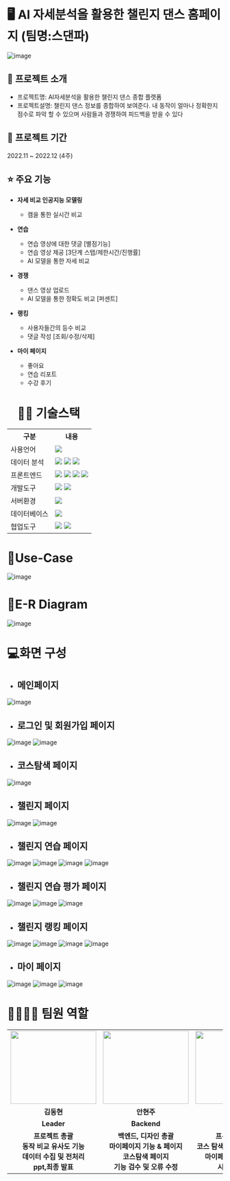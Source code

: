 # 🖥 AI 자세분석을 활용한 챌린지 댄스 홈페이지 (팀명:스댄파)
![image](https://user-images.githubusercontent.com/111335940/226538359-7dcc4199-a743-4ec4-9e50-a30d7598c093.png)

## 👀 프로젝트 소개
* 프로젝트명: AI자세분석을 활용한 챌린지 댄스 종합 플랫폼
* 프로젝트설명: 챌린지 댄스 정보를 종합하여 보여준다. 내 동작이 얼마나 정확한지 점수로 파악 할 수 있으며 사람들과 경쟁하여 피드백을 받을 수 있다

## 📅 프로젝트 기간
2022.11 ~ 2022.12 (4주)
<br>

## ⭐ 주요 기능
* <b>자세 비교 인공지능 모델링</b>
  * 캠을 통한 실시간 비교
* <b>연습</b> 
  * 연습 영상에 대한 댓글 [별점기능]
  * 연습 영상 제공 [3단계 스탭/제한시간/진행률]
  * AI 모델을 통한 자세 비교 
* <b>경쟁</b>
  * 댄스 영상 업로드
  * AI 모델을 통한 정확도 비교 [퍼센트]
* <b>랭킹</b>
  * 사용자들간의 등수 비교
  * 댓글 작성 [조회/수정/삭제]
* <b>마이 페이지</b>
  * 좋아요
  * 연습 리포트
  * 수강 후기
  
  # 💪🏻 기술스택
<table>
    <tr>
        <th>구분</th>
        <th>내용</th>
    </tr>
    <tr>
        <td>사용언어</td>
        <td>
            <img src="https://img.shields.io/badge/Spring-008000?style=for-the-badge&logo=Spring&logoColor=white"/>
        </td>
    </tr>
    <tr>
        <td>데이터 분석</td>
        <td>
            <img src="https://img.shields.io/badge/MedoaPipe-80FF00?style=for-the-badge&logo=MedoaPipe&logoColor=white"/>
            <img src="https://img.shields.io/badge/OpenCV-50bcdf?style=for-the-badge&logo=OpenCV&logoColor=white"/>
            <img src="https://img.shields.io/badge/Flask-FFD400?style=for-the-badge&logo=Flask&logoColor=white"/>
        </td>
    </tr>
    <tr>
        <td>프론트엔드</td>
        <td>
           <img src="https://img.shields.io/badge/javascript-F7DF1E?style=for-the-badge&logo=javascript&logoColor=black">
           <img src="https://img.shields.io/badge/HTML-E34F26?style=for-the-badge&logo=html5&logoColor=white">
           <img src="https://img.shields.io/badge/CSS-1572B6?style=for-the-badge&logo=css3&logoColor=white">
           <img src="https://img.shields.io/badge/jQuery-FFA500?style=for-the-badge&logo=jQuery&logoColor=white">
        </td>
    </tr>
    <tr>
        <td>개발도구</td>
        <td>
            <img src="https://img.shields.io/badge/Eclipse-2C2255?style=for-the-badge&logo=Eclipse&logoColor=white"/>
            <img src="https://img.shields.io/badge/VSCode-007ACC?style=for-the-badge&logo=VisualStudioCode&logoColor=white"/>
        </td>
    </tr>
    <tr>
        <td>서버환경</td>
        <td>
            <img src="https://img.shields.io/badge/Apache Tomcat-D22128?style=for-the-badge&logo=Apache Tomcat&logoColor=white"/>
        </td>
    </tr>
    <tr>
        <td>데이터베이스</td>
        <td>
             <img src="https://img.shields.io/badge/mysql-F80000?style=for-the-badge&logo=mysql&logoColor=white"/>
        </td>
    </tr>
    <tr>
        <td>협업도구</td>
        <td>
            <img src="https://img.shields.io/badge/Git-F05032?style=for-the-badge&logo=Git&logoColor=white"/>
            <img src="https://img.shields.io/badge/GitHub-181717?style=for-the-badge&logo=GitHub&logoColor=white"/>
        </td>
    </tr>
</table>

# 📌Use-Case
![image](https://user-images.githubusercontent.com/111335940/226547205-9bd65560-5d31-4fc4-a234-65272b951a13.png)

# 📌E-R Diagram
![image](https://user-images.githubusercontent.com/111335940/226547457-fb99cead-a75b-473f-84a1-03ce7ac61dc3.png)

# 💻화면 구성
* <h2>메인페이지</h2>
![image](https://user-images.githubusercontent.com/111335940/226547567-346cf05c-4871-4bbe-af0d-44264cdae572.png)
* <h2>로그인 및 회원가입 페이지</h2>
![image](https://user-images.githubusercontent.com/111335940/226548144-53d05623-e2c3-4468-aa16-d9e03f1d81e6.png)
![image](https://user-images.githubusercontent.com/111335940/226548168-b6bf7268-8343-4759-a363-f0e45387bcfd.png)
* <h2>코스탐색 페이지</h2>
![image](https://user-images.githubusercontent.com/111335940/226548257-3dd5ab4a-3811-45f6-92a8-87f73ac69df0.png)
* <h2>챌린지 페이지</h2>
![image](https://user-images.githubusercontent.com/111335940/226548301-64b91f08-4dff-49ea-95c0-9391bac04015.png)
![image](https://user-images.githubusercontent.com/111335940/226548492-39dc90f7-10af-4a3a-aba4-167f3446a5a9.png)
* <h2>챌린지 연습 페이지</h2>
![image](https://user-images.githubusercontent.com/111335940/226548559-499c8f79-6fe6-4488-82e8-ccd1e15c24a6.png)
![image](https://user-images.githubusercontent.com/111335940/226548579-f9f0c436-6bf7-4a78-bbed-8109bb713e67.png)
![image](https://user-images.githubusercontent.com/111335940/226548593-62fe889e-cba8-4e88-a092-1a15763ce44b.png)
![image](https://user-images.githubusercontent.com/111335940/226548622-5eed99a6-6bd3-495d-ab87-636edcf2b1eb.png)
* <h2>챌린지 연습 평가 페이지</h2>
![image](https://user-images.githubusercontent.com/111335940/226548703-b938cdc7-94e5-4a00-9d24-a77db498bdb0.png)
![image](https://user-images.githubusercontent.com/111335940/226548740-25095980-6504-4f23-a85f-64aceee07cca.png)
![image](https://user-images.githubusercontent.com/111335940/226548756-caa17dd4-9ebf-4504-9984-b93f8fab0bbe.png)
* <h2>챌린지 랭킹 페이지</h2>
![image](https://user-images.githubusercontent.com/111335940/226548801-16644628-418f-4d07-9ea3-6e4026589da8.png)
![image](https://user-images.githubusercontent.com/111335940/226548825-80d6f7e9-5501-4747-8a20-4432ccb88f7c.png)
![image](https://user-images.githubusercontent.com/111335940/226548844-e14e10da-1f32-479b-bfef-3f753ccc779e.png)
![image](https://user-images.githubusercontent.com/111335940/226548863-75b336c3-bcfa-4c70-a16c-23dd7d5ba97c.png)
* <h2>마이 페이지</h2>
![image](https://user-images.githubusercontent.com/111335940/226548904-69d3a4e4-6a9c-4cd6-a44d-5c2654840066.png)
![image](https://user-images.githubusercontent.com/111335940/226548927-c2499d70-6449-4272-becd-0c63fb143fd3.png)
![image](https://user-images.githubusercontent.com/111335940/226548940-22e1fcc7-1b39-454a-a64c-52e8082314d1.png)

# 👨‍👩‍👦‍👦 팀원 역할
<table>
  <tr>
    <td align="center"><img src="https://user-images.githubusercontent.com/103255941/189019547-cad15f48-f580-485e-b193-2cb9ae67bd4c.png" width="200" height="170"/</td>
    <td align="center"><img src="https://user-images.githubusercontent.com/103255941/189018336-3b54e9cc-ae46-4335-a46e-437a49f21be4.png" width="200" height="170"/</td>
    <td align="center"><img src="https://user-images.githubusercontent.com/103255941/189019379-2376e144-647a-4d9f-b407-29fba6594d0e.png" width="200" height="170"/</td>
    <td align="center"><img src="https://user-images.githubusercontent.com/103255941/189019459-2b5da8c4-d15b-4691-9fcd-bff5b8970520.png" width="200" height="170"/</td>
    <td align="center"><img src="https://user-images.githubusercontent.com/103255941/189019618-4dadd28d-896b-4017-8ff2-e7fb06bd3439.png" width="200" height="170"/</td>
  </tr>
  <tr>
    <td align="center"><strong>김동현</strong></td>
    <td align="center"><strong>안현주</strong></td>
    <td align="center"><strong>박선영</strong></td>
    <td align="center"><strong>이현우</strong></td>
    <td align="center"><strong>윤창근</strong></td>
  </tr>
  <tr>
    <td align="center"><b>Leader</b></td>
    <td align="center"><b>Backend</b></td>
    <td align="center"><b>Frontend</b></td>
    <td align="center"><b>Backend</b></td>
    <td align="center"><b>Frontend</b></td>
  </tr>
   <tr>
    <td align="center"><b>프로젝트 총괄<br>동작 비교 유사도 기능<br>데이터 수집 및 전처리<br>ppt,최종 발표</b></td>
    <td align="center"><b>백엔드, 디자인 총괄<br>마이페이지 기능 & 페이지<br>코스탐색 페이지<br>기능 검수 및 오류 수정</b></td>
    <td align="center"><b>프론트,QA 총괄<br>코스 탐색 페이지 프론트 담당<br>마이페이지 프론트 담당<br>시연 영상 제작</b></td>
    <td align="center"><b>백엔드 총괄<br>코스탐색기능 & 페이지<br>데이터 전달 및 저장 기능 구현<br>데이터베이스 설계</b></td>
    <td align="center"><b>AI 모델링 총괄<br>동작 비교 유사도 기능<br>데이터 수집 및 전처리<br>자료조사 및 분석</b></td>
  </tr>
</table>
